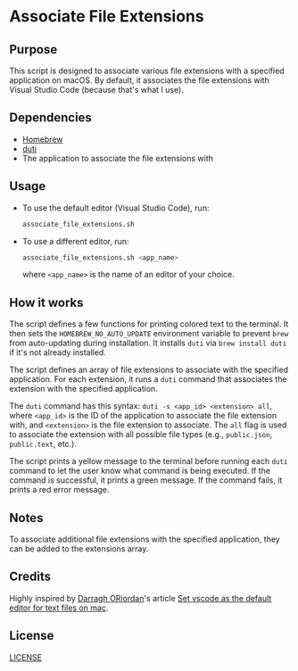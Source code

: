 # Associate File Extensions

## Purpose
This script is designed to associate various file extensions with a specified
application on macOS. By default, it associates the file extensions with Visual Studio Code (because that's what I use).

## Dependencies
- [Homebrew](https://github.com/Homebrew/brew)
- [duti](https://github.com/moretension/duti)
- The application to associate the file extensions with

## Usage
- To use the default editor (Visual Studio Code), run:
    ```bash
    associate_file_extensions.sh
    ```
- To use a different editor, run:
    ```bash
    associate_file_extensions.sh <app_name>
    ```
  where `<app_name>` is the name of an editor of your choice.

## How it works
The script defines a few functions for printing colored text to the terminal.
It then sets the `HOMEBREW_NO_AUTO_UPDATE` environment variable to prevent
`brew` from auto-updating during installation. It installs `duti` via `brew
install duti` if it's not already installed.

The script defines an array of file extensions to associate with the specified
application. For each extension, it runs a `duti` command that associates the
extension with the specified application.

The `duti` command has this syntax: `duti -s <app_id> <extension> all`, where
`<app_id>` is the ID of the application to associate the file extension with,
and `<extension>` is the file extension to associate. The `all` flag is used to
associate the extension with all possible file types (e.g., `public.json`,
`public.text`, etc.).

The script prints a yellow message to the terminal before running each `duti`
command to let the user know what command is being executed. If the command is
successful, it prints a green message. If the command fails, it prints a red
error message.

## Notes
To associate additional file extensions with the specified application, they
can be added to the extensions array.

## Credits
Highly inspired by [Darragh ORiordan](https://github.com/darraghoriordan)'s
article [Set vscode as the default editor for text files on mac][0].

[0]: https://www.darraghoriordan.com/2021/09/15/vscode-default-text-files-mac/

## License

[LICENSE](https://github.com/AlanGabbianelli/associate-file-extensions/blob/main/LICENSE)
